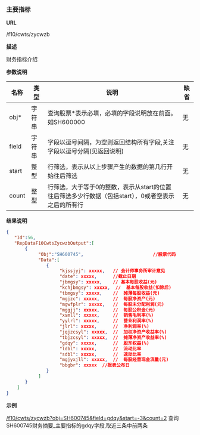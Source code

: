 
### 主要指标

**URL**

/f10/cwts/zycwzb

**描述**

财务指标介绍

**参数说明**

|名称|类型|说明|缺省|
| -------- | -------- | -------- | -------- |
|obj\*|字符串|查询股票\*表示必填，必填的字段说明放在前面。如SH600000|无|
|field|字符串|字段以逗号间隔，为空则返回结构所有字段,关注字段以逗号分隔(见返回说明)|无|
|start|整型|行筛选，表示从以上步骤产生的数据的第几行开始往后筛选|无|
|count|整型|行筛选，大于等于0的整数，表示从start的位置往后筛选多少行数据（包括start），0或者空表示之后的所有行|无|


**结果说明**

```json
{
   "Id":56,
   "RepDataF10CwtsZycwzbOutput":[
       {
            "Obj":"SH600745",                          //股票代码
            "Data":[
               {
                 	"kjssjyj": xxxxx,  	// 会计师事务所审计意见 
					"date": xxxxx,		//截止日期 
					"jbmgsy": xxxxx,  	// 基本每股收益(元) 
					"kchjbmgsy": xxxxx,  //  基本每股收益(扣除后) 
					"tbmgsy": xxxxx,  	//  摊薄每股收益(元) 
					"mgjzc": xxxxx,  	//  每股净资产(元) 
					"mgwfplr": xxxxx,  	//  每股未分配利润(元) 
					"mggjj": xxxxx,  	//  每股公积金(元) 
					"xsmll": xxxxx,  	//  销售毛利率(%) 
					"yylrl": xxxxx,  	//  营业利润率(%) 
					"jlrl": xxxxx,  	//  净利润率(%) 
					"jqjzcsyl": xxxxx,  //  加权净资产收益率(%) 
					"tbjzcsyl": xxxxx,  //  摊薄净资产收益率(%) 
					"gdqy": xxxxx,  	//  股东权益(%) 
					"ldbl": xxxxx,  	//  流动比率 
					"sdbl": xxxxx,  	//  速动比率 
					"mgjyxjll": xxxxx,  //  每股经营现金流量(元) 
					"bbgbr": xxxxx  //报表公布日
               }
            ]
       }
    ]
}
```

**示例**

[/f10/cwts/zycwzb?obj=SH600745&field=gdqy&start=-3&count=2]($APIHOST$/f10/cwts/zycwzb?obj=SH600745&field=gdqy&start=-3&count=2)
查询SH600745财务摘要_主要指标的gdqy字段,取近三条中前两条
